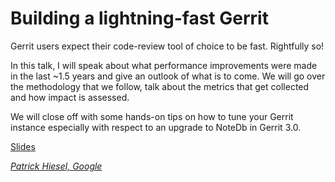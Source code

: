 # Building a lightning-fast Gerrit

Gerrit users expect their code-review tool of choice to be fast. Rightfully so!

In this talk, I will speak about what performance improvements were made in the
last ~1.5 years and give an outlook of what is to come. We will go over the
methodology that we follow, talk about the metrics that get collected and how
impact is assessed.

We will close off with some hands-on tips on how to tune your Gerrit instance
especially with respect to an upgrade to NoteDb in Gerrit 3.0.

[Slides](https://storage.cloud.google.com/gerrit-talks/summit/2019/performance-talk-slides.pdf)

*[Patrick Hiesel, Google](../speakers.md#hiesel)*
